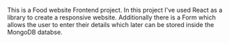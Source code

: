 This is a Food website Frontend project. In this project I've used React as a library to create a responsive website. Additionally there is a Form which allows the user to enter their details
which later can be stored inside the MongoDB databse.
